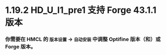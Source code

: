 # 1.19.2 HD_U_I1_pre1 支持 Forge 43.1.1 版本

### 你需要在 HMCL 的 `版本设置` -> `自动安装` 中调整 Optifine 版本（和）或 Forge 版本。
